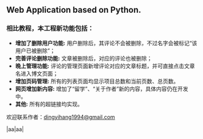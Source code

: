 ## Web Application based on Python.

### 相比教程，本工程新功能包括：

* **增加了删除用户功能:** 用户删除后，其评论不会被删除，不过名字会被标记“该用户已被删除”；
* **完善评论删除功能:** 文章被删除后，对应的评论也被删除；
* **晚上管理功能:** 评论的管理页面新增评论对应的文章标题，并可直接点击文章名进入博文页面；
* **增加页码管理:** 所有的列表页面均显示项目总数和当前页数、总页数。
* **网页增加新内容:** 增加了“留学”、“关于作者”新的内容，具体内容仍在开发中。
* **其他:** 所有的超链接均实现。

欢迎联系作者：<dingyihang1994@gmail.com>
 
 
 
 |aa|aa|
 